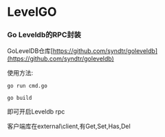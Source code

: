 # LevelGO

### Go Leveldb的RPC封装

GoLevelDB仓库[https://github.com/syndtr/goleveldb](https://github.com/syndtr/goleveldb)

使用方法:

```
go run cmd.go

go build
```
即可开启Leveldb rpc

客户端库在external\client,有Get,Set,Has,Del
